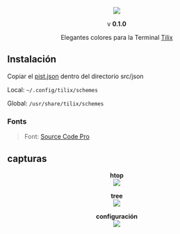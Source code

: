 <p align="center"><img src="https://raw.githubusercontent.com/wootsbot/pist-tilix/master/src/assets/logo.png"/></p>

<p align="center">v <strong>0.1.0</strong> </p>

<p align="center">Elegantes colores para la Terminal <a href="https://gnunn1.github.io/tilix-web">Tilix</a></p>

## Instalación
  Copiar el [pist.json](https://github.com/wootsbot/pist-tilix/blob/master/src/json/pist.json) dentro del directorio src/json

Local: `~/.config/tilix/schemes`

Global: `/usr/share/tilix/schemes`

### Fonts
<p align="center"><blockquote>Font: <a href="https://adobe-fonts.github.io/source-code-pro">Source Code Pro</a></blockquote></p>

## capturas

<p align="center"><strong>htop</strong><br><img src="https://raw.githubusercontent.com/wootsbot/pist-tilix/master/src/assets/htop.png"/></p>

<p align="center"><strong>tree</strong><br><img src="https://raw.githubusercontent.com/wootsbot/pist-tilix/master/src/assets/tree.png"/></p>

<p align="center"><strong>configuración</strong><br><img src="https://raw.githubusercontent.com/wootsbot/pist-tilix/master/src/assets/config.png"/></p>
